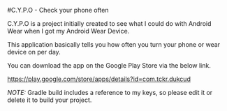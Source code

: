 #C.Y.P.O - Check your phone often

C.Y.P.O is a project initially created to see what I could do with Android Wear when I got my Android Wear Device.

This application basically tells you how often you turn your phone or wear device on per day.

You can download the app on the Google Play Store via the below link.

https://play.google.com/store/apps/details?id=com.tckr.dukcud

*NOTE:* Gradle build includes a reference to my keys, so please edit it or delete it to build your project. 